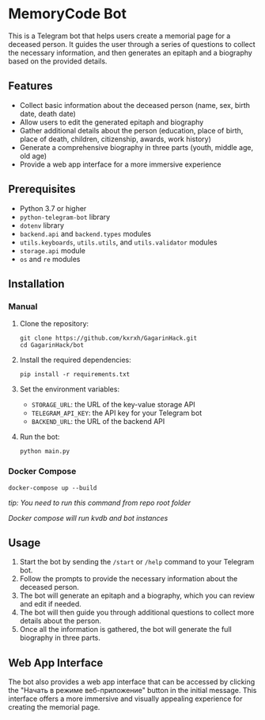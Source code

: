 # MemoryCode Bot

This is a Telegram bot that helps users create a memorial page for a deceased person. It guides the user through a series of questions to collect the necessary information, and then generates an epitaph and a biography based on the provided details.

## Features

- Collect basic information about the deceased person (name, sex, birth date, death date)
- Allow users to edit the generated epitaph and biography
- Gather additional details about the person (education, place of birth, place of death, children, citizenship, awards, work history)
- Generate a comprehensive biography in three parts (youth, middle age, old age)
- Provide a web app interface for a more immersive experience

## Prerequisites

- Python 3.7 or higher
- `python-telegram-bot` library
- `dotenv` library
- `backend.api` and `backend.types` modules
- `utils.keyboards`, `utils.utils`, and `utils.validator` modules
- `storage.api` module
- `os` and `re` modules

## Installation

### Manual

1. Clone the repository:

   ```
   git clone https://github.com/kxrxh/GagarinHack.git
   cd GagarinHack/bot
   ```

2. Install the required dependencies:

   ```
   pip install -r requirements.txt
   ```

3. Set the environment variables:

   - `STORAGE_URL`: the URL of the key-value storage API
   - `TELEGRAM_API_KEY`: the API key for your Telegram bot
   - `BACKEND_URL`: the URL of the backend API

4. Run the bot:

   ```
   python main.py
   ```
### Docker Compose
```
docker-compose up --build
```
*tip: You need to run this command from repo root folder*

*Docker compose will run kvdb and bot instances*



## Usage

1. Start the bot by sending the `/start` or `/help` command to your Telegram bot.
2. Follow the prompts to provide the necessary information about the deceased person.
3. The bot will generate an epitaph and a biography, which you can review and edit if needed.
4. The bot will then guide you through additional questions to collect more details about the person.
5. Once all the information is gathered, the bot will generate the full biography in three parts.

## Web App Interface

The bot also provides a web app interface that can be accessed by clicking the "Начать в режиме веб-приложение" button in the initial message. This interface offers a more immersive and visually appealing experience for creating the memorial page.


